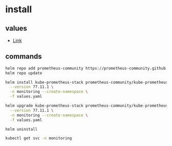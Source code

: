 # install

## values

- [Link](https://github.com/prometheus-community/helm-charts/tree/kube-prometheus-stack-77.11.1/charts/kube-prometheus-stack)

## commands

```bash
helm repo add prometheus-community https://prometheus-community.github.io/helm-charts
helm repo update
```

```bash
helm install kube-prometheus-stack prometheus-community/kube-prometheus-stack \
  --version 77.11.1 \
  -n monitoring --create-namespace \
  -f values.yaml

helm upgrade kube-prometheus-stack prometheus-community/kube-prometheus-stack \
  --version 77.11.1 \
  -n monitoring --create-namespace \
  -f values.yaml

helm uninstall
```

```bash
kubectl get svc -n monitoring
```
